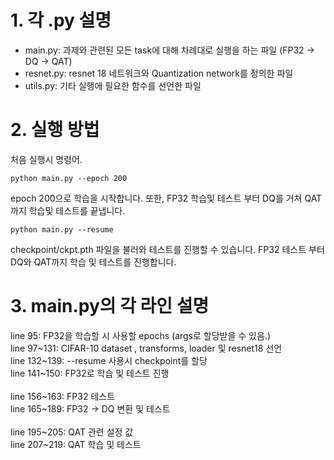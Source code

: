 # 1. 각 .py 설명

* main.py: 과제와 관련된 모든 task에 대해 차례대로 실행을 하는 파일 (FP32 -> DQ -> QAT)
* resnet.py: resnet 18 네트워크와 Quantization network를 정의한 파일
* utils.py: 기타 실행에 필요한 함수를 선언한 파일

# 2. 실행 방법

처음 실행시 명령어.

`
python main.py --epoch 200
`

epoch 200으로 학습을 시작합니다. 또한, FP32 학습및 테스트 부터 DQ를 거쳐 QAT까지 학습및 테스트를 끝냅니다.



`
python main.py --resume
`

checkpoint/ckpt.pth 파일을 불러와 테스트를 진행할 수 있습니다. FP32 테스트 부터 DQ와 QAT까지 학습 및 테스트를 진행합니다.

# 3. main.py의 각 라인 설명

line 95: FP32을 학습할 시 사용할 epochs (args로 할당받을 수 있음.) \
line 97~131: CIFAR-10 dataset , transforms, loader 및 resnet18 선언 \
line 132~139: --resume 사용시 checkpoint를 할당 \
line 141~150: FP32로 학습 및 테스트 진행 \
\
line 156~163: FP32 테스트 \
line 165~189: FP32 -> DQ 변환 및 테스트  \
\
line 195~205: QAT 관련 설정 값 \
line 207~219: QAT 학습 및 테스트 